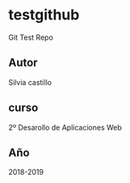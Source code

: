 # testgithub
Git Test Repo
## Autor 
Silvia castillo

## curso
2º Desarollo de Aplicaciones Web

## Año 
2018-2019
